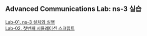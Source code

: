 ## Advanced Communications Lab: ns-3 실습

[Lab-01. ns-3 설치와 실행](lab01.md)  
[Lab-02. 첫번째 시뮬레이션 스크립트](lab02.md)
